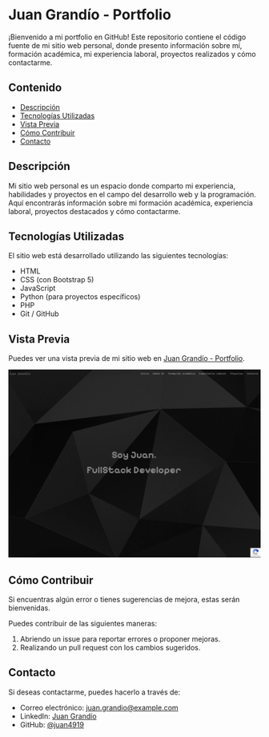 # Juan Grandío - Portfolio

¡Bienvenido a mi portfolio en GitHub! Este repositorio contiene el código fuente de mi sitio web personal, donde presento información sobre mí, formación académica, mi experiencia laboral, proyectos realizados y cómo contactarme.

## Contenido

- [Descripción](#descripción)
- [Tecnologías Utilizadas](#tecnologías-utilizadas)
- [Vista Previa](#vista-previa)
- [Cómo Contribuir](#cómo-contribuir)
- [Contacto](#contacto)

## Descripción

Mi sitio web personal es un espacio donde comparto mi experiencia, habilidades y proyectos en el campo del desarrollo web y la programación. Aquí encontrarás información sobre mi formación académica, experiencia laboral, proyectos destacados y cómo contactarme.

## Tecnologías Utilizadas

El sitio web está desarrollado utilizando las siguientes tecnologías:

- HTML
- CSS (con Bootstrap 5)
- JavaScript
- Python (para proyectos específicos)
- PHP
- Git / GitHub

## Vista Previa

Puedes ver una vista previa de mi sitio web en [Juan Grandío - Portfolio](https://www.juangrandio.com).

![Vista Previa](/images/screenshot.png)

## Cómo Contribuir

Si encuentras algún error o tienes sugerencias de mejora, estas serán bienvenidas.

Puedes contribuir de las siguientes maneras:

1. Abriendo un issue para reportar errores o proponer mejoras.
2. Realizando un pull request con los cambios sugeridos.

## Contacto

Si deseas contactarme, puedes hacerlo a través de:

- Correo electrónico: [juan.grandio@example.com](mailto:juangm598@gmail.com)
- LinkedIn: [Juan Grandío](https://www.linkedin.com/in/juangrandio/)
- GitHub: [@juan4919](https://www.github.com/juan4919)
